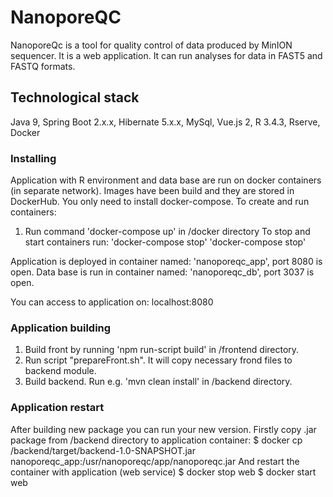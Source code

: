 # NanoporeQC

NanoporeQc is a tool for quality control of data produced by MinION sequencer.
It is a web application. It can run analyses for data in FAST5 and FASTQ formats. 

## Technological stack 

Java 9, Spring Boot 2.x.x, Hibernate 5.x.x, MySql, Vue.js 2,  R 3.4.3, Rserve, Docker

### Installing

Application with R environment and data base are run on docker containers (in separate network).
Images have been build and they are stored in DockerHub. You only need to install docker-compose.
To create and run containers:
1. Run command 'docker-compose up' in /docker directory
To stop and start containers run: 'docker-compose stop' 'docker-compose stop'

Application is deployed in container named: 'nanoporeqc_app', port 8080 is open.
Data base is run in container named: 'nanoporeqc_db', port 3037 is open.

You can access to application on: localhost:8080

###  Application building

1. Build front by running 'npm run-script build' in /frontend directory.
2. Run script "prepareFront.sh". It will copy necessary frond files to backend module.
3. Build backend. Run e.g. 'mvn clean install' in /backend directory.


### Application restart
After building new package you can run your new version. 
Firstly copy .jar package from /backend directory to application container:
$ docker cp <project location>/backend/target/backend-1.0-SNAPSHOT.jar nanoporeqc_app:/usr/nanoporeqc/app/nanoporeqc.jar
And restart the container with application (web service)
$ docker stop web
$ docker start web
